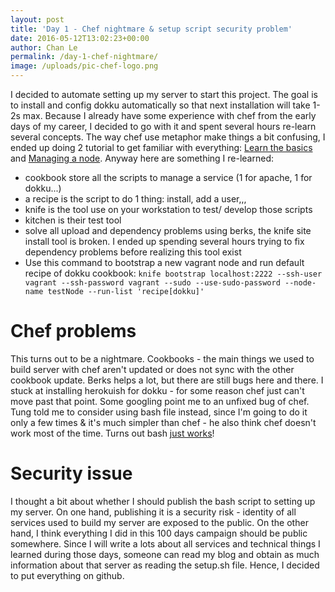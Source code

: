 ```yaml
---
layout: post
title: 'Day 1 - Chef nightmare & setup script security problem'
date: 2016-05-12T13:02:23+00:00
author: Chan Le
permalink: /day-1-chef-nightmare/
image: /uploads/pic-chef-logo.png
---
```

I decided to automate setting up my server to start this project. The goal is to install and config dokku automatically so that next installation will take 1-2s max. Because I already have some experience with chef from the early days of my career, I decided to go with it and spent several hours re-learn several concepts. The way chef use metaphor make things a bit confusing, I ended up doing 2 tutorial to get familiar with everything: [Learn the basics](https://learn.chef.io/learn-the-basics/ubuntu/) and [Managing a node](https://learn.chef.io/manage-a-node/ubuntu). Anyway here are something I re-learned:

*   cookbook store all the scripts to manage a service (1 for apache, 1 for dokku...)
*   a recipe is the script to do 1 thing: install, add a user,,,
*   knife is the tool use on your workstation to test/ develop those scripts
*   kitchen is their test tool
*   solve all upload and dependency problems using berks, the knife site install tool is broken. I ended up spending several hours trying to fix dependency problems before realizing this tool exist
*   Use this command to bootstrap a new vagrant node and run default recipe of dokku cookbook: `knife bootstrap localhost:2222 --ssh-user vagrant --ssh-password vagrant --sudo --use-sudo-password --node-name testNode --run-list 'recipe[dokku]'`

# Chef problems

This turns out to be a nightmare. Cookbooks - the main things we used to build server with chef aren't updated or does not sync with the other cookbook update. Berks helps a lot, but there are still bugs here and there. I stuck at installing herokuish for dokku - for some reason chef just can't move past that point. Some googling point me to an unfixed bug of chef. Tung told me to consider using bash file instead, since I'm going to do it only a few times & it's much simpler than chef - he also think chef doesn't work most of the time. Turns out bash [just works](https://github.com/chanlvh/config)!

# Security issue

I thought a bit about whether I should publish the bash script to setting up my server. On one hand, publishing it is a security risk - identity of all services used to build my server are exposed to the public. On the other hand, I think everything I did in this 100 days campaign should be public somewhere. Since I will write a lots about all services and technical things I learned during those days, someone can read my blog and obtain as much information about that server as reading the setup.sh file. Hence, I decided to put everything on github.
